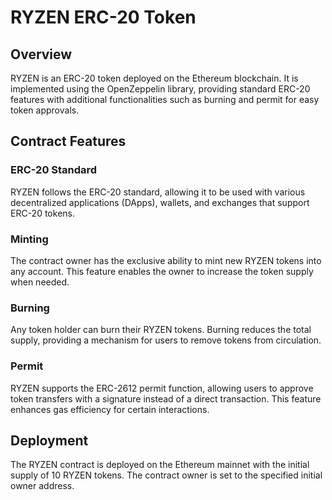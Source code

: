 # RYZEN ERC-20 Token

## Overview

RYZEN is an ERC-20 token deployed on the Ethereum blockchain. It is implemented using the OpenZeppelin library, providing standard ERC-20 features with additional functionalities such as burning and permit for easy token approvals.

## Contract Features

### ERC-20 Standard

RYZEN follows the ERC-20 standard, allowing it to be used with various decentralized applications (DApps), wallets, and exchanges that support ERC-20 tokens.

### Minting

The contract owner has the exclusive ability to mint new RYZEN tokens into any account. This feature enables the owner to increase the token supply when needed.

### Burning

Any token holder can burn their RYZEN tokens. Burning reduces the total supply, providing a mechanism for users to remove tokens from circulation.

### Permit

RYZEN supports the ERC-2612 permit function, allowing users to approve token transfers with a signature instead of a direct transaction. This feature enhances gas efficiency for certain interactions.

## Deployment

The RYZEN contract is deployed on the Ethereum mainnet with the initial supply of 10 RYZEN tokens. The contract owner is set to the specified initial owner address.
